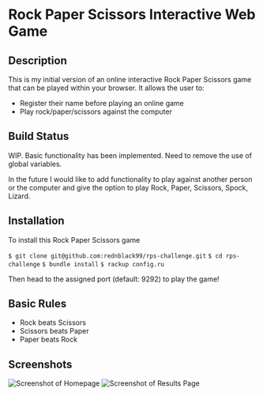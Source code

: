 # Rock Paper Scissors Interactive Web Game

Description
-------

This is my initial version of an online interactive Rock Paper Scissors game that can be played within your browser. It allows the user to:

* Register their name before playing an online game
* Play rock/paper/scissors against the computer

Build Status
-------

WIP. Basic functionality has been implemented. Need to remove the use of global variables.

In the future I would like to add functionality to play against another person or the computer and give the option to play Rock, Paper, Scissors, Spock, Lizard.

Installation
-------

To install this Rock Paper Scissors game

`$ git clone git@github.com:rednblack99/rps-challenge.git`
`$ cd rps-challenge`
`$ bundle install`
`$ rackup config.ru`

Then head to the assigned port (default: 9292) to play the game!

Basic Rules
-------

- Rock beats Scissors
- Scissors beats Paper
- Paper beats Rock

Screenshots
-------

![Screenshot of Homepage](https://i.imgur.com/c7lfo05.png)
![Screenshot of Results Page](https://i.imgur.com/eN7KHB1.png)
